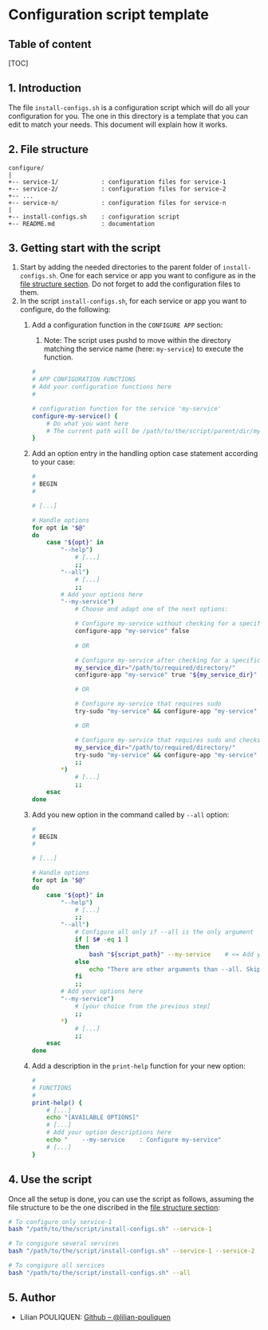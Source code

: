 # Configuration script template

## Table of content

[TOC]

## 1. Introduction

The file `install-configs.sh` is a configuration script which will do all your configuration for you. The one in this directory is a template that you can edit to match your needs. This document will explain how it works. 

## 2. File structure

```text
configure/
|
+-- service-1/            : configuration files for service-1
+-- service-2/            : configuration files for service-2
+-- ...
+-- service-n/            : configuration files for service-n
|
+-- install-configs.sh    : configuration script
+-- README.md             : documentation
```

## 3. Getting start with the script

1. Start by adding the needed directories to the parent folder of `install-configs.sh`. One for each service or app you want to configure as in the [file structure section](#file-structure). Do not forget to add the configuration files to them.
1. In the script `install-configs.sh`, for each service or app you want to configure, do the following:
    1. Add a configuration function in the `CONFIGURE APP` section:
        1. Note: The script uses pushd to move within the directory matching the service name (here: `my-service`) to execute the function.

        ```bash
        #
        # APP CONFIGURATION FUNCTIONS
        # Add your configuration functions here
        #

        # configuration function for the service 'my-service'
        configure-my-service() {
            # Do what you want here
            # The current path will be /path/to/the/script/parent/dir/my-service/
        }
        ```

    1. Add an option entry in the handling option case statement according to your case:

        ```bash
        #
        # BEGIN
        #

        # [...]

        # Handle options
        for opt in "$@"
        do
            case "${opt}" in
                "--help")
                    # [...] 
                    ;;
                "--all")
                    # [...]
                    ;;
                # Add your options here
                "--my-service")
                    # Choose and adapt one of the next options:

                    # Configure my-service without checking for a specific path
                    configure-app "my-service" false
                    
                    # OR

                    # Configure my-service after checking for a specific path
                    my_service_dir="/path/to/required/directory/"
                    configure-app "my-service" true "${my_service_dir}"

                    # OR

                    # Configure my-service that requires sudo
                    try-sudo "my-service" && configure-app "my-service" false

                    # OR

                    # Configure my-service that requires sudo and checks for a specific
                    my_service_dir="/path/to/required/directory/"
                    try-sudo "my-service" && configure-app "my-service" true "${my_service_dir}"
                    ;;
                *)
                    # [...]
                    ;;
            esac
        done
        ```

    1. Add you new option in the command called by `--all` option:

        ```bash
        #
        # BEGIN
        #

        # [...]

        # Handle options
        for opt in "$@"
        do
            case "${opt}" in
                "--help")
                    # [...]
                    ;;
                "--all")
                    # Configure all only if --all is the only argument
                    if [ $# -eq 1 ]
                    then
                        bash "${script_path}" --my-service    # <= Add your option here
                    else 
                        echo "There are other arguments than --all. Skipping --all argument"
                    fi
                    ;;
                # Add your options here
                "--my-service")
                    # [your choice from the previous step]
                    ;;
                *)
                    # [...]
                    ;;
            esac
        done
        ```

    1. Add a description in the `print-help` function for your new option:

        ```bash
        #
        # FUNCTIONS
        #
        print-help() {
            # [...]
            echo "[AVAILABLE OPTIONS]"
            # [...]
            # Add your option descriptions here
            echo "    --my-service    : Configure my-service"
            # [...]
        }
        ```

## 4. Use the script

Once all the setup is done, you can use the script as follows, assuming the file structure to be the one discribed in the [file structure section](#file-structure):

```bash
# To configure only service-1
bash "/path/to/the/script/install-configs.sh" --service-1

# To congigure several services
bash "/path/to/the/script/install-configs.sh" --service-1 --service-2 ...

# To congigure all sercices
bash "/path/to/the/script/install-configs.sh" --all
```

## 5. Author

* Lilian POULIQUEN: [Github – @lilian-pouliquen](https://github.com/lilian-pouliquen)

